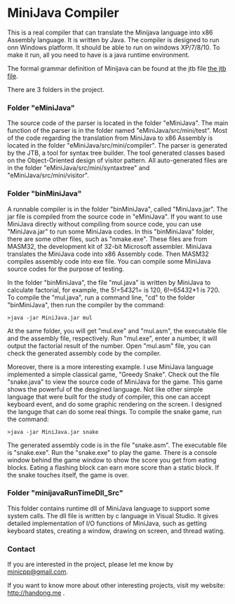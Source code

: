 # MiniJava Compiler
This is a real compiler that can translate the Minijava language into x86 Assembly language.
It is written by Java. The compiler is designed to run onn Windows platform.
It should be able to run on windows XP/7/8/10.
To make it run, all you need to have is a java runtime environment.

The formal grammar definition of Minijava can be found at the jtb file 
[the jtb file](eMiniJava/src/mini/minijava.jtb).


There are 3 folders in the project.
### Folder "eMiniJava"
The source code of the parser is located in the folder "eMiniJava".
The main function of the parser is in the folder named "eMiniJava/src/mini/test".
Most of the code regarding the translation from MiniJava to x86 Assembly is located in the folder
"eMiniJava/src/mini/compiler".
The parser is generated by the JTB, a tool for syntax tree builder.
The tool generated classes based on the Object-Oriented design of visitor pattern.
All auto-generated files are in the folder "eMiniJava/src/mini/syntaxtree" and "eMiniJava/src/mini/visitor".

### Folder "binMiniJava"
A runnable compiler is in the folder "binMiniJava", called "MiniJava.jar". The jar file is compiled from the source code in "eMiniJava". If you want to use MiniJava directly without compiling from source code, you can use "MiniJava.jar" to run some MiniJava codes.
In this "binMiniJava" folder, there are some other files, such as "nmake.exe". These files are from MASM32, the development kit of 32-bit Microsoft assembler. MiniJava translates the MiniJava code into x86 Assembly code. Then MASM32 compiles assembly code into exe file.
You can compile some MiniJava source codes for the purpose of testing.

In the folder "binMiniJava", the file "mul.java" is written by MiniJava to calculate factorial, for example, the 5!=5*4*3*2*1= is 120, 6!=6*5*4*3*2*1 is 720. To compile the "mul.java", run a command line, "cd" to the folder "binMiniJava", then run the compiler by the command:
```
>java -jar MiniJava.jar mul
```
At the same folder, you will get "mul.exe" and "mul.asm", the executable file and the assembly file, respectively.
Run "mul.exe", enter a number, it will output the factorial result of the number.
Open "mul.asm" file, you can check the generated assembly code by the compiler.

Moreover, there is a more interesting example. I use MiniJava language implemented a simple classical game, "Greedy Snake".
Check out the file "snake.java" to view the source code of MiniJava for the game. This game shows the powerful of the desgined language. Not like other simple language that were built for the study of compiler, this one can accept keyboard event, and do some graphic rendering on the screen. I designed the languge that can do some real things. To compile the snake game, run the command:
```
>java -jar MiniJava.jar snake
```
The generated assembly code is in the file "snake.asm".
The executable file is "snake.exe".
Run the "snake.exe" to play the game. There is a console window behind the game window to show the score you get from eating blocks.
Eating a flashing block can earn more score than a static block. If the snake touches itself, the game is over.

### Folder "minijavaRunTimeDll_Src"
This folder contains runtime dll of MiniJava language to support some system calls. The dll file is written by c language in Visual Studio. It gives detailed implementation of I/O functions of MiniJava, such as getting keyboard states, creating a window, drawing on screen, and thread wating.

### Contact
If you are interested in the project, please let me know by minicpp@gmail.com.

If you want to know more about other interesting projects, visit my website: http://handong.me . 

